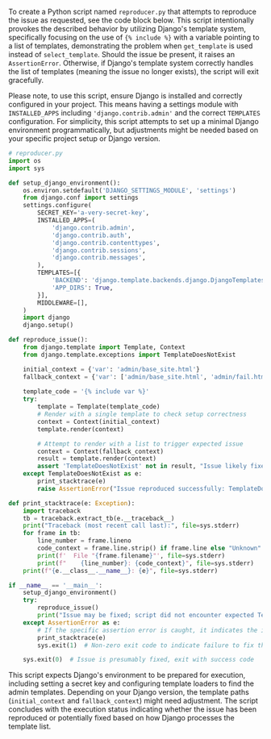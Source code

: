 To create a Python script named `reproducer.py` that attempts to reproduce the issue as requested, see the code block below. This script intentionally provokes the described behavior by utilizing Django's template system, specifically focusing on the use of `{% include %}` with a variable pointing to a list of templates, demonstrating the problem when `get_template` is used instead of `select_template`. Should the issue be present, it raises an `AssertionError`. Otherwise, if Django's template system correctly handles the list of templates (meaning the issue no longer exists), the script will exit gracefully.

Please note, to use this script, ensure Django is installed and correctly configured in your project. This means having a settings module with `INSTALLED_APPS` including `'django.contrib.admin'` and the correct `TEMPLATES` configuration. For simplicity, this script attempts to set up a minimal Django environment programmatically, but adjustments might be needed based on your specific project setup or Django version.

```python
# reproducer.py
import os
import sys

def setup_django_environment():
    os.environ.setdefault('DJANGO_SETTINGS_MODULE', 'settings')
    from django.conf import settings
    settings.configure(
        SECRET_KEY='a-very-secret-key',
        INSTALLED_APPS=(
            'django.contrib.admin',
            'django.contrib.auth',
            'django.contrib.contenttypes',
            'django.contrib.sessions',
            'django.contrib.messages',
        ),
        TEMPLATES=[{
            'BACKEND': 'django.template.backends.django.DjangoTemplates',
            'APP_DIRS': True,
        }],
        MIDDLEWARE=[],
    )
    import django
    django.setup()

def reproduce_issue():
    from django.template import Template, Context
    from django.template.exceptions import TemplateDoesNotExist

    initial_context = {'var': 'admin/base_site.html'}
    fallback_context = {'var': ['admin/base_site.html', 'admin/fail.html']}
  
    template_code = '{% include var %}'
    try:
        template = Template(template_code)
        # Render with a single template to check setup correctness
        context = Context(initial_context)
        template.render(context)

        # Attempt to render with a list to trigger expected issue
        context = Context(fallback_context)
        result = template.render(context)
        assert 'TemplateDoesNotExist' not in result, "Issue likely fixed; incorrect exception handling."
    except TemplateDoesNotExist as e:
        print_stacktrace(e)
        raise AssertionError("Issue reproduced successfully: TemplateDoesNotExist exception raised.") from e

def print_stacktrace(e: Exception):
    import traceback
    tb = traceback.extract_tb(e.__traceback__)
    print("Traceback (most recent call last):", file=sys.stderr)
    for frame in tb:
        line_number = frame.lineno
        code_context = frame.line.strip() if frame.line else "Unknown"
        print(f'  File "{frame.filename}"', file=sys.stderr)
        print(f"    {line_number}: {code_context}", file=sys.stderr)
    print(f"{e.__class__.__name__}: {e}", file=sys.stderr)

if __name__ == '__main__':
    setup_django_environment()
    try:
        reproduce_issue()
        print("Issue may be fixed; script did not encounter expected TemplateDoesNotExist exception.", file=sys.stderr)
    except AssertionError as e:
        # If the specific assertion error is caught, it indicates the issue was reproduced successfully.
        print_stacktrace(e)
        sys.exit(1)  # Non-zero exit code to indicate failure to fix the issue

    sys.exit(0)  # Issue is presumably fixed, exit with success code
```

This script expects Django's environment to be prepared for execution, including setting a secret key and configuring template loaders to find the admin templates. Depending on your Django version, the template paths (`initial_context` and `fallback_context`) might need adjustment. The script concludes with the execution status indicating whether the issue has been reproduced or potentially fixed based on how Django processes the template list.